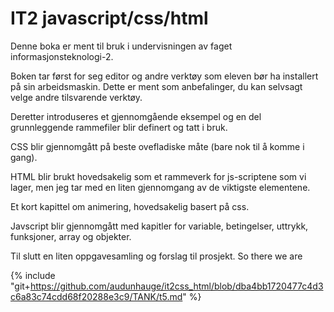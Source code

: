 # IT2 javascript/css/html

Denne boka er ment til bruk i undervisningen av 
faget informasjonsteknologi-2.

Boken tar først for seg editor og andre verktøy som eleven bør ha installert på sin arbeidsmaskin. Dette er ment som anbefalinger, du kan selvsagt velge andre tilsvarende verktøy. 

Deretter introduseres et gjennomgående eksempel og en del grunnleggende rammefiler blir definert og tatt i bruk.

CSS blir gjennomgått på beste ovefladiske måte (bare nok til å komme i gang).

HTML blir brukt hovedsakelig som et rammeverk for js-scriptene som vi lager, men jeg tar med en liten gjennomgang av de viktigste elementene.

Et kort kapittel om animering, hovedsakelig basert på css.

Javscript blir gjennomgått med kapitler for variable, betingelser, uttrykk, funksjoner, array og objekter.

Til slutt en liten oppgavesamling og forslag til prosjekt.
So there we are

{% include "git+https://github.com/audunhauge/it2css_html/blob/dba4bb1720477c4d3c6a83c74cdd68f20288e3c9/TANK/t5.md" %}